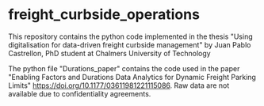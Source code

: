 # freight_curbside_operations
This repository contains the python code implemented in the thesis "Using digitalisation for data-driven freight curbside management" by Juan Pablo Castrellon, PhD student at Chalmers University of Technology

The python file "Durations_paper" contains the code used in the paper "Enabling Factors and Durations Data Analytics for Dynamic Freight Parking Limits" https://doi.org/10.1177/03611981221115086. Raw data are not available due to confidentiality agreements.  
